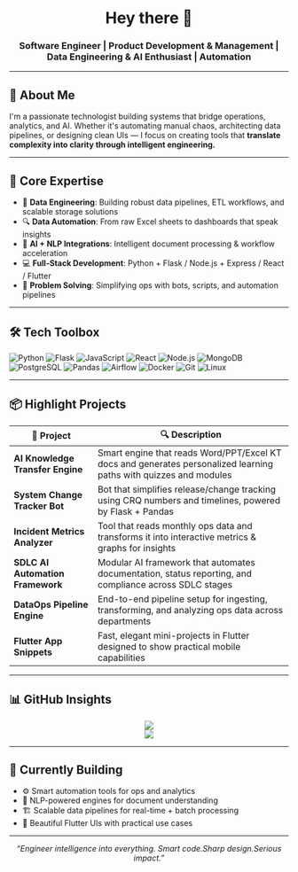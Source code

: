 <h1 align="center">Hey there 👋</h1>
<h3 align="center">Software Engineer | Product Development & Management | Data Engineering & AI Enthusiast | Automation </h3>

---

## 🚀 About Me

I'm a passionate technologist building systems that bridge operations, analytics, and AI. Whether it's automating manual chaos, architecting data pipelines, or designing clean UIs — I focus on creating tools that **translate complexity into clarity through intelligent engineering.**

---

## 💼 Core Expertise

- 🧪 **Data Engineering**: Building robust data pipelines, ETL workflows, and scalable storage solutions
- 🔍 **Data Automation**: From raw Excel sheets to dashboards that speak insights
- 🤖 **AI + NLP Integrations**: Intelligent document processing & workflow acceleration
- 💻 **Full-Stack Development**: Python + Flask / Node.js + Express / React / Flutter
- 🎯 **Problem Solving**: Simplifying ops with bots, scripts, and automation pipelines

---

## 🛠️ Tech Toolbox

![Python](https://img.shields.io/badge/-Python-000?style=flat&logo=python)
![Flask](https://img.shields.io/badge/-Flask-000?style=flat&logo=flask)
![JavaScript](https://img.shields.io/badge/-JavaScript-000?style=flat&logo=javascript)
![React](https://img.shields.io/badge/-React-000?style=flat&logo=react)
![Node.js](https://img.shields.io/badge/-Node.js-000?style=flat&logo=node.js)
![MongoDB](https://img.shields.io/badge/-MongoDB-000?style=flat&logo=mongodb)
![PostgreSQL](https://img.shields.io/badge/-PostgreSQL-000?style=flat&logo=postgresql)
![Pandas](https://img.shields.io/badge/-Pandas-000?style=flat&logo=pandas)
![Airflow](https://img.shields.io/badge/-Apache%20Airflow-000?style=flat&logo=apache-airflow)
![Docker](https://img.shields.io/badge/-Docker-000?style=flat&logo=docker)
![Git](https://img.shields.io/badge/-Git-000?style=flat&logo=git)
![Linux](https://img.shields.io/badge/-Linux-000?style=flat&logo=linux)

---

## 📦 Highlight Projects

| 🚀 Project | 🔍 Description |
|-----------|----------------|
| **AI Knowledge Transfer Engine** | Smart engine that reads Word/PPT/Excel KT docs and generates personalized learning paths with quizzes and modules |
| **System Change Tracker Bot** | Bot that simplifies release/change tracking using CRQ numbers and timelines, powered by Flask + Pandas |
| **Incident Metrics Analyzer** | Tool that reads monthly ops data and transforms it into interactive metrics & graphs for insights |
| **SDLC AI Automation Framework** | Modular AI framework that automates documentation, status reporting, and compliance across SDLC stages |
| **DataOps Pipeline Engine** | End-to-end pipeline setup for ingesting, transforming, and analyzing ops data across departments |
| **Flutter App Snippets** | Fast, elegant mini-projects in Flutter designed to show practical mobile capabilities |

---

## 📊 GitHub Insights

<p align="center">
  <img src="https://github-readme-stats.vercel.app/api?username=sanikass&show_icons=true&theme=radical" />
  <br />
  <img src="https://github-readme-stats.vercel.app/api/top-langs/?username=sanikass&layout=compact&theme=radical" />
</p>

---

## 🌱 Currently Building

- ⚙️ Smart automation tools for ops and analytics  
- 🧠 NLP-powered engines for document understanding  
- 🏗️ Scalable data pipelines for real-time + batch processing  
- 📱 Beautiful Flutter UIs with practical use cases  
  
---

<p align="center"><i>“Engineer intelligence into everything. Smart code.Sharp design.Serious impact.”</i></p>
